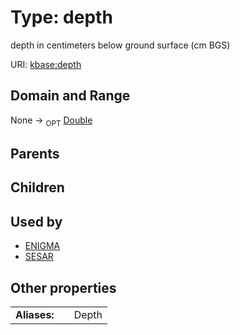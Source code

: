 
# Type: depth


depth in centimeters below ground surface (cm BGS)

URI: [kbase:depth](http://kbase.us/depth)


## Domain and Range

None ->  <sub>OPT</sub> [Double](types/Double.md)

## Parents


## Children


## Used by

 * [ENIGMA](ENIGMA.md)
 * [SESAR](SESAR.md)

## Other properties

|  |  |  |
| --- | --- | --- |
| **Aliases:** | | Depth |

